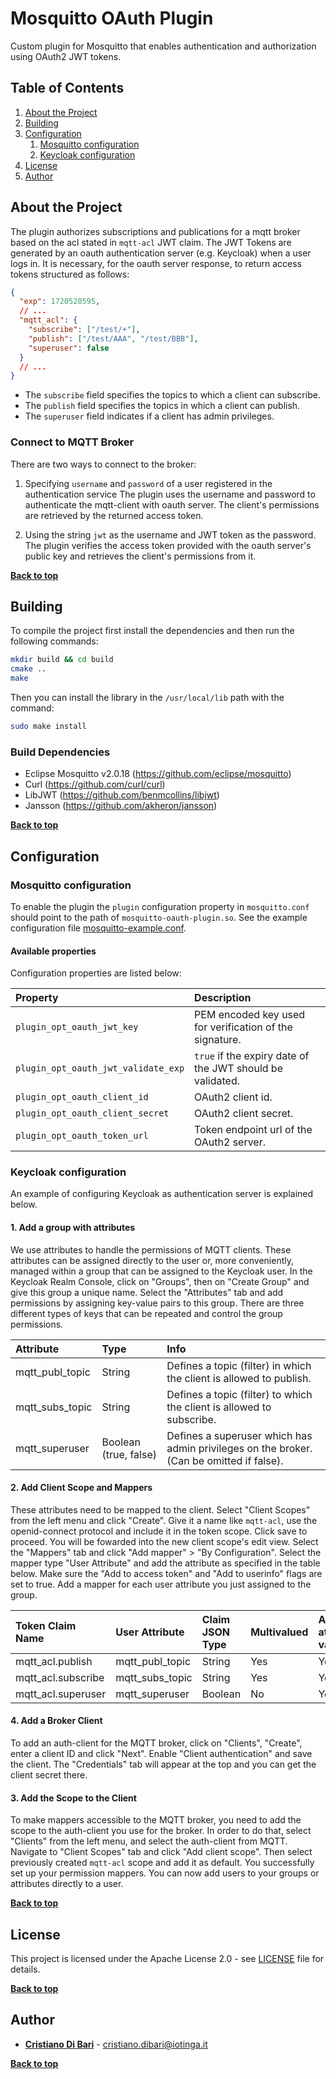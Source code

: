 # Mosquitto OAuth Plugin

Custom plugin for Mosquitto that enables authentication and authorization using OAuth2 JWT tokens.

## Table of Contents

1. [About the Project](#about-the-project)
2. [Building](#building)
3. [Configuration](#configuration)
   1. [Mosquitto configuration](#mosquitto-configuration)
   2. [Keycloak configuration](#keycloak-configuration)
4. [License](#license)
5. [Author](#author)

## About the Project

The plugin authorizes subscriptions and publications for a mqtt broker based on the acl stated in `mqtt-acl` JWT claim.
The JWT Tokens are generated by an oauth authentication server (e.g. Keycloak) when a user logs in.
It is necessary, for the oauth server response, to return access tokens structured as follows:

```json
{
  "exp": 1720520595,
  // ...
  "mqtt_acl": {
    "subscribe": ["/test/+"],
    "publish": ["/test/AAA", "/test/BBB"],
    "superuser": false
  }
  // ...
}
```

- The `subscribe` field specifies the topics to which a client can subscribe.
- The `publish` field specifies the topics in which a client can publish.
- The `superuser` field indicates if a client has admin privileges.

### Connect to MQTT Broker

There are two ways to connect to the broker:

1. Specifying `username` and `password` of a user registered in the authentication service
   The plugin uses the username and password to authenticate the mqtt-client with oauth server. The client's permissions are retrieved by the returned access token.

2. Using the string `jwt` as the username and JWT token as the password.
   The plugin verifies the access token provided with the oauth server's public key and retrieves the client's permissions from it.

**[Back to top](#table-of-contents)**

## Building

To compile the project first install the dependencies and then run the following commands:

```bash
mkdir build && cd build
cmake ..
make
```

Then you can install the library in the `/usr/local/lib` path with the command:

```bash
sudo make install
```

### Build Dependencies

- Eclipse Mosquitto v2.0.18 (<https://github.com/eclipse/mosquitto>)
- Curl (<https://github.com/curl/curl>)
- LibJWT (<https://github.com/benmcollins/libjwt>)
- Jansson (<https://github.com/akheron/jansson>)

**[Back to top](#table-of-contents)**

## Configuration

### Mosquitto configuration

To enable the plugin the `plugin` configuration property in `mosquitto.conf` should point to the path of `mosquitto-oauth-plugin.so`.
See the example configuration file [mosquitto-example.conf](mosquitto-example.conf).

#### Available properties

Configuration properties are listed below:

| Property                            | Description                                               |
| :---------------------------------- | :-------------------------------------------------------- |
| `plugin_opt_oauth_jwt_key`          | PEM encoded key used for verification of the signature.   |
| `plugin_opt_oauth_jwt_validate_exp` | `true` if the expiry date of the JWT should be validated. |
| `plugin_opt_oauth_client_id`        | OAuth2 client id.                                         |
| `plugin_opt_oauth_client_secret`    | OAuth2 client secret.                                     |
| `plugin_opt_oauth_token_url`        | Token endpoint url of the OAuth2 server.                  |

### Keycloak configuration

An example of configuring Keycloak as authentication server is explained below.

#### 1. Add a group with attributes

We use attributes to handle the permissions of MQTT clients. These attributes can be assigned directly to the user or, more conveniently, managed within a group that can be assigned to the Keycloak user.
In the Keycloak Realm Console, click on "Groups", then on "Create Group" and give this group a unique name. Select the "Attributes" tab and add permissions by assigning key-value pairs to this group.
There are three different types of keys that can be repeated and control the group permissions.

| Attribute       | Type                  | Info                                                                                     |
| :-------------- | :-------------------- | :--------------------------------------------------------------------------------------- |
| mqtt_publ_topic | String                | Defines a topic (filter) in which the client is allowed to publish.                      |
| mqtt_subs_topic | String                | Defines a topic (filter) to which the client is allowed to subscribe.                    |
| mqtt_superuser  | Boolean (true, false) | Defines a superuser which has admin privileges on the broker. (Can be omitted if false). |

#### 2. Add Client Scope and Mappers

These attributes need to be mapped to the client. Select "Client Scopes" from the left menu and click "Create". Give it a name like `mqtt-acl`, use the openid-connect protocol and include it in the token scope. Click save to proceed.
You will be fowarded into the new client scope's edit view. Select the "Mappers" tab and click "Add mapper" > "By Configuration".
Select the mapper type "User Attribute" and add the attribute as specified in the table below. Make sure the "Add to access token" and "Add to userinfo" flags are set to true.
Add a mapper for each user attribute you just assigned to the group.

| Token Claim Name   | User Attribute  | Claim JSON Type | Multivalued | Aggregate attribute values |
| :----------------- | :-------------- | :-------------- | :---------- | :------------------------- |
| mqtt_acl.publish   | mqtt_publ_topic | String          | Yes         | Yes                        |
| mqtt_acl.subscribe | mqtt_subs_topic | String          | Yes         | Yes                        |
| mqtt_acl.superuser | mqtt_superuser  | Boolean         | No          | Yes                        |

#### 4. Add a Broker Client

To add an auth-client for the MQTT broker, click on "Clients", "Create", enter a client ID and click "Next".
Enable "Client authentication" and save the client. The "Credentials" tab will appear at the top and you can get the client secret there.

#### 3. Add the Scope to the Client

To make mappers accessible to the MQTT broker, you need to add the scope to the auth-client you use for the broker.
In order to do that, select "Clients" from the left menu, and select the auth-client from MQTT. Navigate to "Client Scopes" tab and click "Add client scope". Then select previously created `mqtt-acl` scope and add it as default.
You successfully set up your permission mappers. You can now add users to your groups or attributes directly to a user.

**[Back to top](#table-of-contents)**

## License

This project is licensed under the Apache License 2.0 - see [LICENSE](LICENSE) file for details.

**[Back to top](#table-of-contents)**

## Author

- **[Cristiano Di Bari](https://github.com/cridiba)** - [cristiano.dibari@iotinga.it](mailto:cristiano.dibari@iotinga.it)

**[Back to top](#table-of-contents)**
